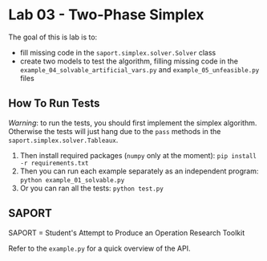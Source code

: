 # Lab 03 - Two-Phase Simplex

The goal of this is lab is to:

* fill missing code in the `saport.simplex.solver.Solver` class
* create two models to test the algorithm, filling missing code in the `example_04_solvable_artificial_vars.py` and `example_05_unfeasible.py` files

## How To Run Tests

*Warning*: to run the tests, you should first implement the simplex algorithm. Otherwise the tests will just hang due to the `pass` methods in the `saport.simplex.solver.Tableaux`.

1. Then install required packages (`numpy` only at the moment): `pip install -r requirements.txt`
2. Then you can run each example separately as an independent program: `python example_01_solvable.py`
3. Or you can ran all the tests: `python test.py`


## SAPORT

SAPORT = Student's Attempt to Produce an Operation Research Toolkit

Refer to the `example.py` for a quick overview of the API.